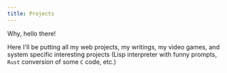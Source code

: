 ```yaml
---
title: Projects
---
```

Why, hello there!

Here I'll be putting all my web projects, my writings, my video games, and
system specific interesting projects (Lisp interpreter with funny prompts,
`Rust` conversion of some `C` code, etc.)
